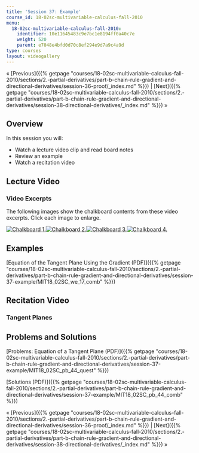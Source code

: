 ```yaml
---
title: 'Session 37: Example'
course_id: 18-02sc-multivariable-calculus-fall-2010
menu:
  18-02sc-multivariable-calculus-fall-2010:
    identifier: 10e11645483c9e7bc1e8194ff0a40c7e
    weight: 520
    parent: e7048e4bfd0d70c8ef294e9d7a9c4a9d
type: courses
layout: videogallery
---
```

« [Previous]({{% getpage "courses/18-02sc-multivariable-calculus-fall-2010/sections/2.-partial-derivatives/part-b-chain-rule-gradient-and-directional-derivatives/session-36-proof/_index.md" %}}) | [Next]({{% getpage "courses/18-02sc-multivariable-calculus-fall-2010/sections/2.-partial-derivatives/part-b-chain-rule-gradient-and-directional-derivatives/session-38-directional-derivatives/_index.md" %}}) »

Overview
--------

In this session you will:

*   Watch a lecture video clip and read board notes
*   Review an example
*   Watch a recitation video

Lecture Video
-------------

### Video Excerpts

The following images show the chalkboard contents from these video excerpts. Click each image to enlarge.

[![Chalkboard 1.](https://open-learning-course-data-ci.s3.amazonaws.com/18-02sc-multivariable-calculus-fall-2010/b496d99e32d3ee67ab4b66884c018cfd_MIT18_02SC_L12Brds_10a.png)](https://open-learning-course-data-ci.s3.amazonaws.com/18-02sc-multivariable-calculus-fall-2010/eabd09e2ca6de7a2deb8932d9dc79e04_MIT18_02SC_L12Brds_10.png "Open in a new window.")[![Chalkboard 2.](https://open-learning-course-data-ci.s3.amazonaws.com/18-02sc-multivariable-calculus-fall-2010/050548dde50ffde6063d70b62cc0623f_MIT18_02SC_L12Brds_11a.png)](https://open-learning-course-data-ci.s3.amazonaws.com/18-02sc-multivariable-calculus-fall-2010/b75767585183236897b56f3343494ffa_MIT18_02SC_L12Brds_11.png "Open in a new window.")[![Chalkboard 3.](https://open-learning-course-data-ci.s3.amazonaws.com/18-02sc-multivariable-calculus-fall-2010/516dbb17bc3fdb8cb2f54c9ce746bdc6_MIT18_02SC_L12Brds_12a.png)](https://open-learning-course-data-ci.s3.amazonaws.com/18-02sc-multivariable-calculus-fall-2010/9e17dec49fa82e36bcfcec9180e21fe4_MIT18_02SC_L12Brds_12.png "Open in a new window.")[![Chalkboard 4.](https://open-learning-course-data-ci.s3.amazonaws.com/18-02sc-multivariable-calculus-fall-2010/01ba9e09c511ef90ddb622c78e197bc1_MIT18_02SC_L12Brds_13a.png)](https://open-learning-course-data-ci.s3.amazonaws.com/18-02sc-multivariable-calculus-fall-2010/a666e204c2a33f385c1549e68490a00b_MIT18_02SC_L12Brds_13.png "Open in a new window.")

Examples
--------

[Equation of the Tangent Plane Using the Gradient (PDF)]({{% getpage "courses/18-02sc-multivariable-calculus-fall-2010/sections/2.-partial-derivatives/part-b-chain-rule-gradient-and-directional-derivatives/session-37-example/MIT18_02SC_we_17_comb" %}})

Recitation Video
----------------

### Tangent Planes

Problems and Solutions
----------------------

[Problems: Equation of a Tangent Plane (PDF)]({{% getpage "courses/18-02sc-multivariable-calculus-fall-2010/sections/2.-partial-derivatives/part-b-chain-rule-gradient-and-directional-derivatives/session-37-example/MIT18_02SC_pb_44_quest" %}})

[Solutions (PDF)]({{% getpage "courses/18-02sc-multivariable-calculus-fall-2010/sections/2.-partial-derivatives/part-b-chain-rule-gradient-and-directional-derivatives/session-37-example/MIT18_02SC_pb_44_comb" %}})

« [Previous]({{% getpage "courses/18-02sc-multivariable-calculus-fall-2010/sections/2.-partial-derivatives/part-b-chain-rule-gradient-and-directional-derivatives/session-36-proof/_index.md" %}}) | [Next]({{% getpage "courses/18-02sc-multivariable-calculus-fall-2010/sections/2.-partial-derivatives/part-b-chain-rule-gradient-and-directional-derivatives/session-38-directional-derivatives/_index.md" %}}) »